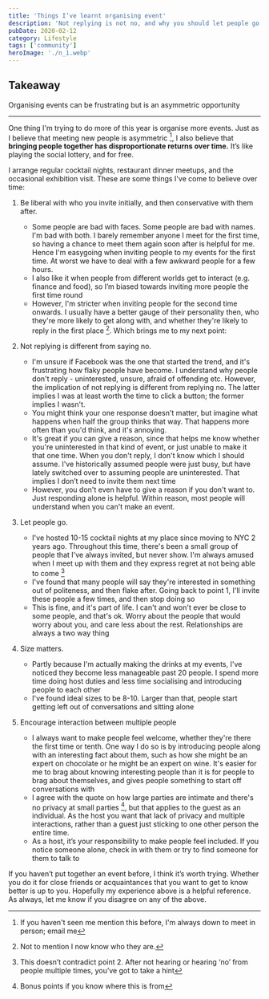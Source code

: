 ```yaml
---
title: 'Things I’ve learnt organising event'
description: 'Not replying is not no, and why you should let people go'
pubDate: 2020-02-12
category: Lifestyle
tags: ['community']
heroImage: './n_1.webp'
---
```


## Takeaway

Organising events can be frustrating but is an asymmetric opportunity

---

One thing I'm trying to do more of this year is organise more events. Just as I believe that meeting new people is asymmetric [^1], I also believe that **bringing people together has disproportionate returns over time.** It’s like playing the social lottery, and for free.

I arrange regular cocktail nights, restaurant dinner meetups, and the occasional exhibition visit. These are some things I've come to believe over time:

1. Be liberal with who you invite initially, and then conservative with them after.
   - Some people are bad with faces. Some people are bad with names. I'm bad with both. I barely remember anyone I meet for the first time, so having a chance to meet them again soon after is helpful for me. Hence I'm easygoing when inviting people to my events for the first time. At worst we have to deal with a few awkward people for a few hours.
   - I also like it when people from different worlds get to interact (e.g. finance and food), so I’m biased towards inviting more people the first time round
   - However, I'm stricter when inviting people for the second time onwards. I usually have a better gauge of their personality then, who they're more likely to get along with, and whether they're likely to reply in the first place [^2]. Which brings me to my next point:

2. Not replying is different from saying no.
   - I'm unsure if Facebook was the one that started the trend, and it's frustrating how flaky people have become. I understand why people don't reply - uninterested, unsure, afraid of offending etc. However, the implication of not replying is different from replying no. The latter implies I was at least worth the time to click a button; the former implies I wasn't.
   - You might think your one response doesn't matter, but imagine what happens when half the group thinks that way. That happens more often than you'd think, and it's annoying.
   - It's great if you can give a reason, since that helps me know whether you're uninterested in that kind of event, or just unable to make it that one time. When you don't reply, I don't know which I should assume. I've historically assumed people were just busy, but have lately switched over to assuming people are uninterested. That implies I don’t need to invite them next time
   - However, you don't even have to give a reason if you don't want to. Just responding alone is helpful. Within reason, most people will understand when you can't make an event.

3. Let people go.
   - I've hosted 10-15 cocktail nights at my place since moving to NYC 2 years ago. Throughout this time, there's been a small group of people that I've always invited, but never show. I'm always amused when I meet up with them and they express regret at not being able to come [^3]
   - I've found that many people will say they're interested in something out of politeness, and then flake after. Going back to point 1, I'll invite these people a few times, and then stop doing so
   - This is fine, and it's part of life. I can't and won't ever be close to some people, and that's ok. Worry about the people that would worry about you, and care less about the rest. Relationships are always a two way thing

4. Size matters.
   - Partly because I'm actually making the drinks at my events, I've noticed they become less manageable past 20 people. I spend more time doing host duties and less time socialising and introducing people to each other
   - I've found ideal sizes to be 8-10. Larger than that, people start getting left out of conversations and sitting alone

5. Encourage interaction between multiple people
   - I always want to make people feel welcome, whether they're there the first time or tenth. One way I do so is by introducing people along with an interesting fact about them, such as how she might be an expert on chocolate or he might be an expert on wine. It's easier for me to brag about knowing interesting people than it is for people to brag about themselves, and gives people something to start off conversations with
   - I agree with the quote on how large parties are intimate and there's no privacy at small parties [^4], but that applies to the guest as an individual. As the host you want that lack of privacy and multiple interactions, rather than a guest just sticking to one other person the entire time.
   - As a host, it’s your responsibility to make people feel included. If you notice someone alone, check in with them or try to find someone for them to talk to

If you haven’t put together an event before, I think it’s worth trying. Whether you do it for close friends or acquaintances that you want to get to know better is up to you. Hopefully my experience above is a helpful reference. As always, let me know if you disagree on any of the above.

[^1]: If you haven't seen me mention this before, I'm always down to meet in person; email me

[^2]: Not to mention I now know who they are.

[^3]: This doesn’t contradict point 2. After not hearing or hearing ‘no’ from people multiple times, you’ve got to take a hint

[^4]: Bonus points if you know where this is from
